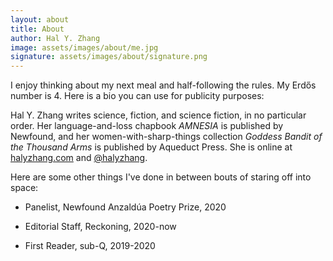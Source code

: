 ```yaml
---
layout: about
title: About
author: Hal Y. Zhang
image: assets/images/about/me.jpg
signature: assets/images/about/signature.png
---
```


<p class="paragraph-lg">I enjoy thinking about my next meal and half-following the rules. My Erd&#337;s number is 4. Here is a bio you can use for publicity purposes:</p>

Hal Y. Zhang writes science, fiction, and science fiction, in no particular order. Her language-and-loss chapbook _AMNESIA_ is published by Newfound, and her women-with-sharp-things collection _Goddess Bandit of the Thousand Arms_ is published by Aqueduct Press. She is online at [halyzhang.com](halyzhang.com) and [@halyzhang](https://twitter.com/halyzhang).

Here are some other things I've done in between bouts of staring off into space:

- <p>Panelist, Newfound Anzaldúa Poetry Prize, 2020</p>
- <p>Editorial Staff, Reckoning, 2020-now</p>
- <p>First Reader, sub-Q, 2019-2020</p>
